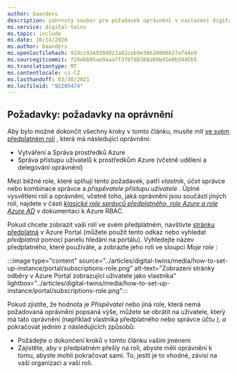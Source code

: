 ```yaml
---
author: baanders
description: zahrnutý soubor pro požadavek oprávnění v nastavení digitálních vláken Azure
ms.service: digital-twins
ms.topic: include
ms.date: 10/14/2020
ms.author: baanders
ms.openlocfilehash: 919cc934920d922a82ceb9e30630006627af44e9
ms.sourcegitcommit: f28ebb95ae9aaaff3f87d8388a09b41e0b3445b5
ms.translationtype: MT
ms.contentlocale: cs-CZ
ms.lasthandoff: 03/30/2021
ms.locfileid: "92205474"
---
```

## <a name="prerequisites-permission-requirements"></a>Požadavky: požadavky na oprávnění

Aby bylo možné dokončit všechny kroky v tomto článku, musíte mít [ve svém předplatném roli](../articles/role-based-access-control/rbac-and-directory-admin-roles.md) , která má následující oprávnění:
* Vytváření a Správa prostředků Azure
* Správa přístupu uživatelů k prostředkům Azure (včetně udělení a delegování oprávnění)

Mezi běžné role, které splňují tento požadavek, patří *vlastník*, *účet* správce nebo kombinace správce a *přispěvatele* *přístupu uživatele* . Úplné vysvětlení rolí a oprávnění, včetně toho, jaká oprávnění jsou součástí jiných rolí, najdete v části [*klasické role správců předplatného, role Azure a role Azure AD*](../articles/role-based-access-control/rbac-and-directory-admin-roles.md) v dokumentaci k Azure RBAC.

Pokud chcete zobrazit vaši roli ve svém předplatném, navštivte [stránku předplatná](https://portal.azure.com/#blade/Microsoft_Azure_Billing/SubscriptionsBlade) v Azure Portal (můžete použít tento odkaz nebo vyhledat *předplatná* pomocí panelu hledání na portálu). Vyhledejte název předplatného, které používáte, a zobrazte jeho roli ve sloupci *Moje role* :

:::image type="content" source="../articles/digital-twins/media/how-to-set-up-instance/portal/subscriptions-role.png" alt-text="Zobrazení stránky odběry v Azure Portal zobrazující uživatele jako vlastníka" lightbox="../articles/digital-twins/media/how-to-set-up-instance/portal/subscriptions-role.png":::

Pokud zjistíte, že hodnota je *Přispěvatel* nebo jiná role, která nemá požadovaná oprávnění popsaná výše, můžete se obrátit na uživatele, který má tato oprávnění (například vlastníka předplatného nebo správce účtu *), a* pokračovat jedním z následujících způsobů:
* Požádejte o dokončení kroků v tomto článku vaším jménem
* Zajistěte, aby v předplatném přešly na roli, abyste měli oprávnění k tomu, abyste mohli pokračovat sami. To, jestli je to vhodné, závisí na vaší organizaci a vaší roli.
